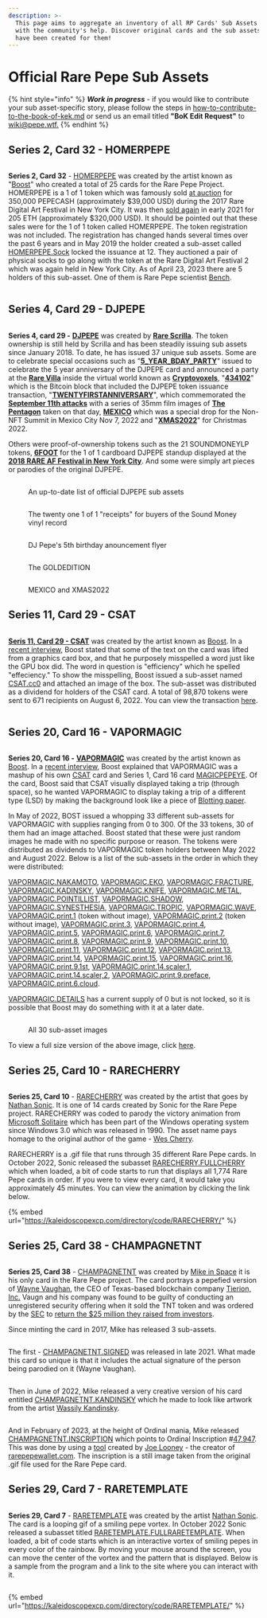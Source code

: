 ```yaml
---
description: >-
  This page aims to aggregate an inventory of all RP Cards' Sub Assets lore,
  with the community's help. Discover original cards and the sub assets that
  have been created for them!
---
```


# Official Rare Pepe Sub Assets

{% hint style="info" %}
_**Work in progress**_ - if you would like to contribute your sub asset-specific story, please follow the steps in [how-to-contribute-to-the-book-of-kek.md](../../how-to-contribute-to-the-book-of-kek.md "mention") or send us an email titled **"BoK Edit Request"** to [wiki@pepe.wtf.](mailto:wiki@pepe.wtf?subject=BoK%20Edit%20Request)&#x20;
{% endhint %}

## Series 2, Card 32 - HOMERPEPE

<figure><img src="../../.gitbook/assets/S02 C32 - HOMERPEPE.jpg" alt=""><figcaption></figcaption></figure>

**Series 2, Card 32** - [HOMERPEPE](https://pepe.wtf/asset/HOMERPEPE) was created by the artist known as "[Boost](https://pepe.wtf/artists/Boost)" who created a total of 25 cards for the Rare Pepe Project. HOMERPEPE is a 1 of 1 token which was famously sold [at auction](https://www.youtube.com/watch?v=-JyR8AEqpYY) for 350,000 PEPECASH (approximately $39,000 USD) during the 2017 Rare Digital Art Festival in New York City. It was then [sold again](https://cointelegraph.com/news/rarest-pepe-most-important-nft-in-art-history-sells-for-205-eth) in early 2021 for 205 ETH (approximately $320,000 USD). It should be pointed out that these sales were for the 1 of 1 token called HOMERPEPE. The token registration was not included. The registration has changed hands several times over the past 6 years and in May 2019 the holder created a sub-asset called [HOMERPEPE.Sock](https://xchain.io/asset/HOMERPEPE.Sock) locked the issuance at 12. They auctioned a pair of physical socks to go along with the token at the Rare Digital Art Festival 2 which was again held in New York City. As of April 23, 2023 there are 5 holders of this sub-asset. One of them is Rare Pepe scientist [Bench](https://twitter.com/benchbtc).

<figure><img src="../../.gitbook/assets/HOMERPEPE.SOCK.jpg" alt=""><figcaption></figcaption></figure>

## Series 4, Card 29 - DJPEPE

<figure><img src="../../.gitbook/assets/S04 C29 - DJPEPE (1).jpg" alt=""><figcaption></figcaption></figure>

**Series 4, card 29 -** [**DJPEPE**](https://pepe.wtf/asset/DJPEPE) was created by [**Rare Scrilla**](https://pepe.wtf/artists/Rare-Scrilla). The token ownership is still held by Scrilla and has been steadily issuing sub assets since January 2018. To date, he has issued 37 unique sub assets. Some are to celebrate special occasions such as "[**5\_YEAR\_BDAY\_PARTY**](https://tokenscan.io/asset/DJPEPE.5_YEAR_BDAY_PARTY)" issued to celebrate the 5 year anniversary of the DJPEPE card and announced a party at the [**Rare Villa**](https://www.voxels.com/parcels/4681) inside the virtual world known as [**Cryptovoxels**](https://www.voxels.com/), "[**434102**](https://tokenscan.io/asset/DJPEPE.434102)" which is the Bitcoin block that included the DJPEPE token issuance transaction,  "[**TWENTYFIRSTANNIVERSARY**](https://tokenscan.io/asset/DJPEPE.TWENTYFIRSTANNIVERSARY)", which commemorated the [**September 11th attacks**](https://en.wikipedia.org/wiki/September_11_attacks) with a series of 35mm film images of [**The Pentagon**](https://en.wikipedia.org/wiki/The_Pentagon) taken on that day, [**MEXICO**](https://tokenscan.io/asset/DJPEPE.mexico) which was a special drop for the Non-NFT Summit in Mexico City Nov 7, 2022 and "[**XMAS2022**](https://tokenscan.io/asset/DJPEPE.XMAS2022)" for Christmas 2022.

Others were proof-of-ownership tokens such as the 21 SOUNDMONEYLP tokens, [**6FOOT**](https://tokenscan.io/asset/DJPEPE.6foot) for the 1 of 1 cardboard DJPEPE standup displayed at the [**2018 RARE AF Festival in New York City**](https://www.theparisreview.org/blog/2018/01/23/much-pepe-scenes-first-rare-digital-art-auction/). And some were simply art pieces or parodies of the original DJPEPE.

<figure><img src="../../.gitbook/assets/LIST.jpg" alt=""><figcaption><p>An up-to-date list of official DJPEPE sub assets</p></figcaption></figure>

<figure><img src="../../.gitbook/assets/SOUNDMONEYLP 01-21.jpg" alt=""><figcaption><p>The twenty one 1 of 1 "receipts" for buyers of the Sound Money vinyl record</p></figcaption></figure>

<figure><img src="../../.gitbook/assets/26 - 5_YEAR_BDAY_PARTY.png" alt=""><figcaption><p>DJ Pepe's 5th birthday anouncement flyer</p></figcaption></figure>

<figure><img src="../../.gitbook/assets/03 - GOLDEDITION.gif" alt=""><figcaption><p>The GOLDEDITION</p></figcaption></figure>

<figure><img src="../../.gitbook/assets/parodies.png" alt=""><figcaption><p>MEXICO and XMAS2022</p></figcaption></figure>

## Series 11, Card 29 - CSAT

<figure><img src="../../.gitbook/assets/S11 C29 - CSAT (1).jpg" alt=""><figcaption></figcaption></figure>

[**Seris 11, Card 29 - CSAT**](https://pepe.wtf/asset/CSAT) was created by the artist known as [Boost](https://pepe.wtf/artists/Boost). In a [recent interview](https://www.youtube.com/watch?v=rRvC767N5oI), Boost stated that some of the text on the card was lifted from a graphics card box, and that he purposely misspelled a word just like the GPU box did. The word in question is "efficiency" which he spelled "effeciency."  To show the misspelling, Boost issued a sub-asset named [CSAT.cc0](https://xchain.io/asset/A18188137632490106252) and attached an image of the box. The sub-asset was distributed as a dividend for holders of the CSAT card. A total of 98,870 tokens were sent to 671 recipients on August 6, 2022. You can view the transaction [here](https://xchain.io/tx/2082427).&#x20;

<figure><img src="../../.gitbook/assets/CSAT.cc0 (1).jpg" alt=""><figcaption></figcaption></figure>

## Series 20, Card 16 - VAPORMAGIC

<figure><img src="../../.gitbook/assets/S20 C16 - VAPORMAGIC.png" alt=""><figcaption></figcaption></figure>

**Series 20, Card 16 -** [**VAPORMAGIC**](https://pepe.wtf/asset/VAPORMAGIC) was created by the artist known as [Boost](https://pepe.wtf/artists/Boost). In a [recent interview](https://www.youtube.com/watch?v=rRvC767N5oI), Boost explained that VAPORMAGIC was a mashup of his own [CSAT](https://pepe.wtf/asset/CSAT) card and Series 1, Card 16 card [MAGICPEPEYE](https://pepe.wtf/asset/MAGICPEPEYE). Of the card, Boost said that CSAT visually displayed taking a trip (through space), so he wanted VAPORMAGIC to display taking a trip of a different type (LSD) by making the background look like a piece of [Blotting paper](https://en.wikipedia.org/wiki/Blotting_paper).&#x20;

In May of 2022, BOST issued a whopping 33 different sub-assets for VAPORMAGIC with supplies ranging from 0 to 300. Of the 33 tokens, 30 of them had an image attached. Boost stated that these were just random images he made with no specific purpose or reason. The tokens were distributed as dividends to VAPORMAGIC token holders between May 2022 and August 2022. Below is a list of the sub-assets in the order in which they were distributed:

[VAPORMAGIC.NAKAMOTO](https://xchain.io/asset/VAPORMAGIC.NAKAMOTO), [VAPORMAGIC.EKO](https://xchain.io/asset/VAPORMAGIC.EKO), [VAPORMAGIC.FRACTURE](https://xchain.io/asset/VAPORMAGIC.FRACTURE), [VAPORMAGIC.KADINSKY](https://xchain.io/asset/VAPORMAGIC.KADINSKY), [VAPORMAGIC.KNIFE](https://xchain.io/asset/VAPORMAGIC.KNIFE), [VAPORMAGIC.METAL](https://xchain.io/asset/VAPORMAGIC.METAL), [VAPORMAGIC.POINTILLIST](https://xchain.io/asset/VAPORMAGIC.POINTILLIST), [VAPORMAGIC.SHADOW](https://xchain.io/asset/VAPORMAGIC.SHADOW), [VAPORMAGIC.SYNESTHESIA](https://xchain.io/asset/VAPORMAGIC.SYNESTHESIA), [VAPORMAGIC.TROPIC](https://xchain.io/asset/VAPORMAGIC.TROPIC), [VAPORMAGIC.WAVE](https://xchain.io/asset/VAPORMAGIC.WAVE), [VAPORMAGIC.print.1](https://xchain.io/asset/VAPORMAGIC.print.1) (token without image), [VAPORMAGIC.print.2](https://xchain.io/asset/VAPORMAGIC.print.2) (token without image), [VAPORMAGIC.print.3](https://xchain.io/asset/VAPORMAGIC.print.3), [VAPORMAGIC.print.4](https://xchain.io/asset/VAPORMAGIC.print.4), [VAPORMAGIC.print.5](https://xchain.io/asset/VAPORMAGIC.print.5), [VAPORMAGIC.print.6](https://xchain.io/asset/VAPORMAGIC.print.6), [VAPORMAGIC.print.7](https://xchain.io/asset/VAPORMAGIC.print.7), [VAPORMAGIC.print.8](https://xchain.io/asset/VAPORMAGIC.print.8), [VAPORMAGIC.print.9](https://xchain.io/asset/VAPORMAGIC.print.9), [VAPORMAGIC.print.10](https://xchain.io/asset/VAPORMAGIC.print.10), [VAPORMAGIC.print.11](https://xchain.io/asset/VAPORMAGIC.print.11), [VAPORMAGIC.print.12](https://xchain.io/asset/VAPORMAGIC.print.12), [VAPORMAGIC.print.13](https://xchain.io/asset/VAPORMAGIC.print.13), [VAPORMAGIC.print.14](https://xchain.io/asset/VAPORMAGIC.print.14), [VAPORMAGIC.print.15](https://xchain.io/asset/VAPORMAGIC.print.15), [VAPORMAGIC.print.16](https://xchain.io/asset/VAPORMAGIC.print.16), [VAPORMAGIC.print.9.1st](https://xchain.io/asset/VAPORMAGIC.print.9.1st), [VAPORMAGIC.print.14.scaler.1](https://xchain.io/asset/VAPORMAGIC.print.14.scaler.1), [VAPORMAGIC.print.14.scaler,2](https://xchain.io/asset/VAPORMAGIC.print.14.scaler.2), [VAPORMAGIC.print.9.preface](https://xchain.io/asset/VAPORMAGIC.print.9.preface), [VAPORMAGIC.print.6.cloud](https://xchain.io/asset/VAPORMAGIC.print.6.cloud).

[VAPORMAGIC.DETAILS](https://xchain.io/asset/VAPORMAGIC.DETAILS) has a current supply of 0 but is not locked, so it is possible that Boost may do something with it at a later date.&#x20;

<figure><img src="../../.gitbook/assets/VAPORMAGIC all copy.jpg" alt=""><figcaption><p>All 30 sub-asset images</p></figcaption></figure>

To view a full size version of the above image, click [here](https://i.imgur.com/x8pVBZe.jpg). &#x20;

## Series 25, Card 10 - RARECHERRY

<figure><img src="../../.gitbook/assets/S25 C10 - RARECHERRY.gif" alt=""><figcaption></figcaption></figure>

**Series 25, Card 10** - [RARECHERRY](https://pepe.wtf/asset/RARECHERRY) was created by the artist that goes by [Nathan Sonic](https://pepe.wtf/artists/nathan-sonic). It is one of 14 cards created by Sonic for the Rare Pepe project. RARECHERRY was coded to parody the victory animation from [Microsoft Solitaire](https://en.wikipedia.org/wiki/Microsoft_Solitaire) which has been part of the Windows operating system since Windows 3.0 which was released in 1990. The asset name pays homage to the original author of the game - [Wes Cherry](https://www.youtube.com/watch?v=3x5VAg1HJIg). &#x20;

RARECHERRY is a .gif file that runs through 35 different Rare Pepe cards. In October 2022, Sonic released the subasset [RARECHERRY.FULLCHERRY](https://xchain.io/asset/RARECHERRY.FULLCHERRY) which when loaded, a bit of code starts to run that displays all 1,774 Rare Pepe cards in order. If you were to view every card, it would take you approximately 45 minutes. You can view the animation by clicking the link below. &#x20;

{% embed url="https://kaleidoscopexcp.com/directory/code/RARECHERRY/" %}

## Series 25, Card 38 - CHAMPAGNETNT

<figure><img src="../../.gitbook/assets/S25 C38 - CHAMPAGNETNT.gif" alt=""><figcaption></figcaption></figure>

**Series 25, Card 38** - [CHAMPAGNETNT](https://pepe.wtf/asset/CHAMPAGNETNT) was created by [Mike in Space](https://pepe.wtf/artists/Mike-in-space) it is his only card in the Rare Pepe project. The card portrays a pepefied version of [Wayne Vaughan](https://www.linkedin.com/in/wayne/), the CEO of Texas-based blockchain company [Tierion, Inc.](https://tierion.com/) Vaugn and his company was found to be guilty of conducting an unregistered security offering when it sold the TNT token and was ordered by the [SEC](https://en.wikipedia.org/wiki/U.S._Securities_and_Exchange_Commission) to [return the $25 million they raised from investors](https://news.bitcoin.com/sec-lawsuit-tierion-refund-investors-25-million/).&#x20;

Since minting the card in 2017, Mike has released 3 sub-assets.&#x20;

<figure><img src="../../.gitbook/assets/CHAMPAGNETNT.SIGNED.gif" alt=""><figcaption></figcaption></figure>

The first - [CHAMPAGNETNT.SIGNED](https://xchain.io/asset/CHAMPAGNETNT.SIGNED) was released in late 2021. What made this card so unique is that it includes the actual signature of the person being parodied on it (Wayne Vaughan).&#x20;

<figure><img src="../../.gitbook/assets/CHAMPAGNETNT.KANDINSKY.gif" alt=""><figcaption></figcaption></figure>

Then in June of 2022, Mike released a very creative version of his card entitled [CHAMPAGNETNT.KANDINSKY](https://xchain.io/asset/CHAMPAGNETNT.KANDINSKY) which he made to look like artwork from the artist [Wassily Kandinsky](https://en.wikipedia.org/wiki/Wassily_Kandinsky).&#x20;

<figure><img src="../../.gitbook/assets/CHAMPAGNETNT.INSCRIPTION.jpg" alt=""><figcaption></figcaption></figure>

And in February of 2023, at the height of Ordinal mania, Mike released [CHAMPAGNETNT.INSCRIPTION](https://xchain.io/asset/CHAMPAGNETNT.INSCRIPTION) which points to Ordinal Inscription #[47,947](https://ordinals.com/inscription/d69652c38d46523d2fad5436771f9d9a94e39e2b80cf9e144ed951c7d9997120i0). This was done by using a [tool](https://inscribe.art/) created by [Joe Looney](https://twitter.com/wasthatawolf) - the creator of [rarepepewallet.com](https://rarepepewallet.com/). The inscription is a still image taken from the original .gif file used for the Rare Pepe card.&#x20;

## Series 29, Card 7 - RARETEMPLATE

<figure><img src="../../.gitbook/assets/S29 C07 - RARETEMPLATE.gif" alt=""><figcaption></figcaption></figure>

**Series 29, Card 7** - [RARETEMPLATE](https://pepe.wtf/asset/RARETEMPLATE) was created by the artist [Nathan Sonic](https://pepe.wtf/artists/nathan-sonic). The card is a looping gif of a smiling pepe vortex. In October 2022 Sonic released a subasset titled [RARETEMPLATE.FULLRARETEMPLATE](https://xchain.io/asset/RARETEMPLATE.FULLRARETEMPLATE). When loaded, a bit of code starts which is an interactive vortex of smiling pepes in every color of the rainbow. By moving your mouse around the screen, you can move the center of the vortex and the pattern that is displayed. Below is a sample from the program and a link to the site where you can interact with it. &#x20;

<figure><img src="../../.gitbook/assets/RARETEMPLATE.png" alt=""><figcaption></figcaption></figure>

{% embed url="https://kaleidoscopexcp.com/directory/code/RARETEMPLATE/" %}

